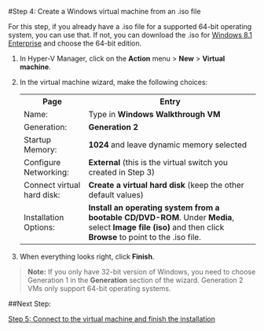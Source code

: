 #Step 4: Create a Windows virtual machine from an .iso file

For this step, if you already have a .iso file for a supported 64-bit operating system, you can use that.
If not, you can download the .iso for [Windows 8.1 Enterprise](http://www.microsoft.com/en-us/evalcenter/evaluate-windows-8-1-enterprise) and choose the 64-bit edition.

1.  In Hyper-V Manager, click on the **Action** menu > **New** > **Virtual machine**.
2.  In the virtual machine wizard, make the following choices:
    
    <table>
      <tr>
        <th caps_internal_Id="186f378c-c878-46a6-ad3d-109d3a044adc">Page</th>
        <th caps_internal_Id="d012c845-2465-486a-835c-b7145cb2c12c">Entry</th>
      </tr>
      <tr>
        <td caps_internal_Id="8f780090-0f0d-40ca-af05-c7ac7b12ac8f">Name:</td>
        <td>Type in <b caps_internal_Id="734f0e65-01b2-452a-b3d3-34086906048a">Windows Walkthrough VM</b></td>
      </tr>
      <tr>
        <td caps_internal_Id="2e1e0942-3162-4c72-963c-1815a7b3bc0b">Generation:</td>
        <td>
          <b caps_internal_Id="55c82fda-c892-4f81-9dfc-31901a12c25e">Generation 2</b>
        </td>
      </tr>
      <tr>
        <td caps_internal_Id="2cac8ce5-81ec-4ed4-b64c-6474cda583ae">Startup Memory:</td>
        <td>
          <b caps_internal_Id="1a534b1c-c662-4e65-81fe-699f7b9e5f24">1024</b> and leave dynamic memory selected</td>
      </tr>
      <tr>
        <td caps_internal_Id="0e30b71f-d1d6-49d4-a9ba-da81f6ea2c89">Configure Networking:</td>
        <td>
          <b caps_internal_Id="3e76a5c4-2a70-4137-a65b-b097ce06616b">External</b> (this is the virtual switch you created in Step 3)</td>
      </tr>
      <tr>
        <td caps_internal_Id="6736b9bb-ae3f-48c2-b07c-6cb8ba05c999">Connect virtual hard disk:</td>
        <td>
          <b caps_internal_Id="1791c643-8ebd-4f97-af92-6037ef35fe30">Create a virtual hard disk</b> (keep the other default values) </td>
      </tr>
      <tr>
        <td caps_internal_Id="816e59c2-5f86-4e84-8d58-ccd6dd37d7e3">Installation Options:</td>
        <td>
          <b caps_internal_Id="9ce1a6c0-758b-4de2-9b9d-8dd4c5c9364d">Install an operating system from a bootable CD/DVD-ROM</b>. Under <b caps_internal_Id="81979dc7-72e3-4fa7-969c-edb4fb162000">Media</b>, select <b caps_internal_Id="10033a9f-5814-44bd-b74e-44d600f0e6e5">Image file (iso)</b> and then click <b caps_internal_Id="26db4d2d-7e80-46a0-8666-b33011995141">Browse</b> to point to the .iso file.</td>
      </tr>
    </table>
3.  When everything looks right, click **Finish**.

> **Note:** If you only have 32-bit version of Windows, you need to choose Generation 1 in the **Generation** section of the wizard.
> Generation 2 VMs only support 64-bit operating systems.
> 

##Next Step:

[Step 5: Connect to the virtual machine and finish the installation](walkthrough_vmconnect.md)


